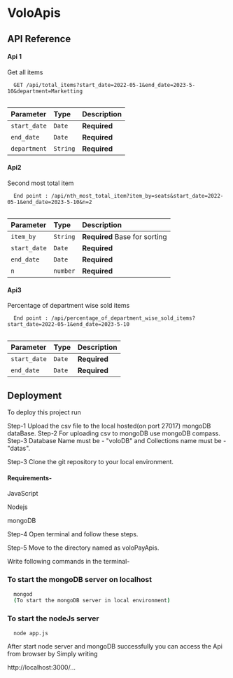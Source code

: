
# VoloApis




## API Reference

#### Api 1 
Get all items

```http
  GET /api/total_items?start_date=2022-05-1&end_date=2023-5-10&department=Marketting
  
```

| Parameter | Type     | Description                |
| :-------- | :------- | :------------------------- |
| `start_date` | `Date` | **Required** |
| `end_date` | `Date` | **Required** |
| `department` | `String` | **Required** |

#### Api2

Second most total item

```http
  End point : /api/nth_most_total_item?item_by=seats&start_date=2022-05-1&end_date=2023-5-10&n=2
  
```

| Parameter | Type     | Description                |
| :-------- | :------- | :------------------------- |
| `item_by` | `String` | **Required** Base for sorting |
| `start_date` | `Date` | **Required** |
| `end_date` | `Date` | **Required** |
| `n` | `number` | **Required** |


#### Api3
Percentage of department wise sold items

```http
  End point : /api/percentage_of_department_wise_sold_items?start_date=2022-05-1&end_date=2023-5-10
  
```

| Parameter | Type     | Description                |
| :-------- | :------- | :------------------------- |
| `start_date` | `Date` | **Required** |
| `end_date` | `Date` | **Required** |





## Deployment

To deploy this project run

Step-1 Upload the csv file to the local hosted(on port 27017) mongoDB dataBase.
Step-2 For uploading csv to mongoDB use mongoDB compass.
Step-3 Database Name must be - "voloDB" and Collections name must be - "datas".

Step-3 Clone the git repository to your local environment.

#### Requirements-

JavaScript

Nodejs

mongoDB

Step-4 Open terminal and follow these steps.

Step-5 Move to the directory named as voloPayApis.

Write following commands in the terminal-


### To  start the mongoDB server on localhost

```bash
  mongod
  (To start the mongoDB server in local environment)
```

### To start the nodeJs server
```bash
  node app.js

```

After start node server and mongoDB successfully you can access the Api from browser by Simply writing

http://localhost:3000/...




